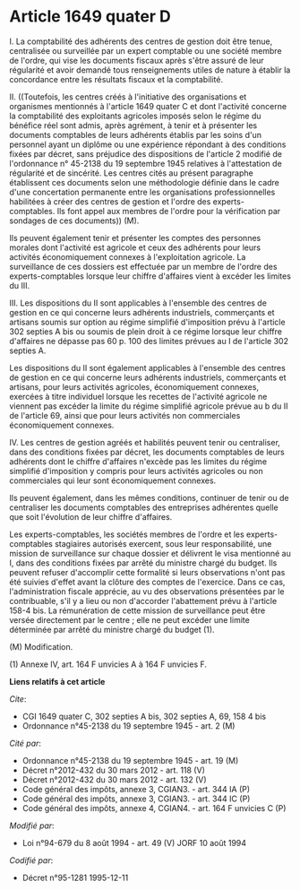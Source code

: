 # Article 1649 quater D

I. La comptabilité des adhérents des centres de gestion doit être tenue, centralisée ou surveillée par un expert comptable ou
une société membre de l'ordre, qui vise les documents fiscaux après s'être assuré de leur régularité et avoir demandé tous
renseignements utiles de nature à établir la concordance entre les résultats fiscaux et la comptabilité.

II. ((Toutefois, les centres créés à l'initiative des organisations et organismes mentionnés à l'article 1649 quater C et
dont l'activité concerne la comptabilité des exploitants agricoles imposés selon le régime du bénéfice réel sont admis, après
agrément, à tenir et à présenter les documents comptables de leurs adhérents établis par les soins d'un personnel ayant un
diplôme ou une expérience répondant à des conditions fixées par décret, sans préjudice des dispositions de l'article 2
modifié de l'ordonnance n° 45-2138 du 19 septembre 1945 relatives à l'attestation de régularité et de sincérité. Les centres
cités au présent paragraphe établissent ces documents selon une méthodologie définie dans le cadre d'une concertation
permanente entre les organisations professionnelles habilitées à créer des centres de gestion et l'ordre des experts-
comptables. Ils font appel aux membres de l'ordre pour la vérification par sondages de ces documents)) (M).

Ils peuvent également tenir et présenter les comptes des personnes morales dont l'activité est agricole et ceux des adhérents
pour leurs activités économiquement connexes à l'exploitation agricole. La surveillance de ces dossiers est effectuée par un
membre de l'ordre des experts-comptables lorsque leur chiffre d'affaires vient à excéder les limites du III.

III. Les dispositions du II sont applicables à l'ensemble des centres de gestion en ce qui concerne leurs adhérents
industriels, commerçants et artisans soumis sur option au régime simplifié d'imposition prévu à l'article 302 septies A bis
ou soumis de plein droit à ce régime lorsque leur chiffre d'affaires ne dépasse pas 60 p. 100 des limites prévues au I de
l'article 302 septies A.

Les dispositions du II sont également applicables à l'ensemble des centres de gestion en ce qui concerne leurs adhérents
industriels, commerçants et artisans, pour leurs activités agricoles, économiquement connexes, exercées à titre individuel
lorsque les recettes de l'activité agricole ne viennent pas excéder la limite du régime simplifié agricole prévue au b du II
de l'article 69, ainsi que pour leurs activités non commerciales économiquement connexes.

IV. Les centres de gestion agréés et habilités peuvent tenir ou centraliser, dans des conditions fixées par décret, les
documents comptables de leurs adhérents dont le chiffre d'affaires n'excède pas les limites du régime simplifié d'imposition
y compris pour leurs activités agricoles ou non commerciales qui leur sont économiquement connexes.

Ils peuvent également, dans les mêmes conditions, continuer de tenir ou de centraliser les documents comptables des
entreprises adhérentes quelle que soit l'évolution de leur chiffre d'affaires.

Les experts-comptables, les sociétés membres de l'ordre et les experts-comptables stagiaires autorisés exercent, sous leur
responsabilité, une mission de surveillance sur chaque dossier et délivrent le visa mentionné au I, dans des conditions
fixées par arrêté du ministre chargé du budget. Ils peuvent refuser d'accomplir cette formalité si leurs observations n'ont
pas été suivies d'effet avant la clôture des comptes de l'exercice. Dans ce cas, l'administration fiscale apprécie, au vu des
observations présentées par le contribuable, s'il y a lieu ou non d'accorder l'abattement prévu à l'article 158-4 bis. La
rémunération de cette mission de surveillance peut être versée directement par le centre ; elle ne peut excéder une limite
déterminée par arrêté du ministre chargé du budget (1).

(M) Modification.

(1) Annexe IV, art. 164 F unvicies A à 164 F unvicies F.

**Liens relatifs à cet article**

_Cite_:

  - CGI 1649 quater C, 302 septies A bis, 302 septies A, 69, 158 4 bis
  - Ordonnance n°45-2138 du 19 septembre 1945 - art. 2 (M)

_Cité par_:

  - Ordonnance n°45-2138 du 19 septembre 1945 - art. 19 (M)
  - Décret n°2012-432 du 30 mars 2012 - art. 118 (V)
  - Décret n°2012-432 du 30 mars 2012 - art. 132 (V)
  - Code général des impôts, annexe 3, CGIAN3. - art. 344 IA (P)
  - Code général des impôts, annexe 3, CGIAN3. - art. 344 IC (P)
  - Code général des impôts, annexe 4, CGIAN4. - art. 164 F unvicies C (P)

_Modifié par_:

  - Loi n°94-679 du 8 août 1994 - art. 49 (V) JORF 10 août 1994

_Codifié par_:

  - Décret n°95-1281 1995-12-11
